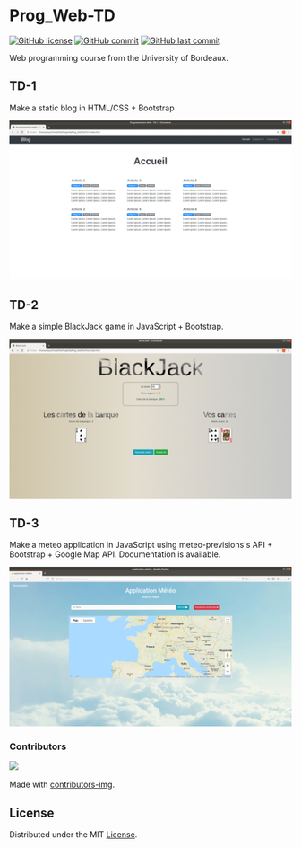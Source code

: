 # Prog_Web-TD
[![GitHub license](https://img.shields.io/github/license/wilfriedaugeard/Prog_Web-TD)](https://github.com/wilfriedaugeard/Prog_Web-TD/blob/master/LICENSE) [![GitHub commit](https://badgen.net/github/commits/wilfriedaugeard/Prog_Web-TD/)](https://github.com/wilfriedaugeard/Prog_Web-TD/commits) [![GitHub last commit](https://img.shields.io/github/last-commit/wilfriedaugeard/Prog_Web-TD)](https://github.com/wilfriedaugeard/Prog_Web-TD/commits)

Web programming course from the University of Bordeaux.

## TD-1
Make a static blog in HTML/CSS + Bootstrap

![td1](https://github.com/wilfriedaugeard/Prog_Web-TD/blob/master/assets/td1.gif)


## TD-2
Make a simple BlackJack game in JavaScript + Bootstrap.

![td2](https://github.com/wilfriedaugeard/Prog_Web-TD/blob/master/assets/td2.gif)

## TD-3
Make a meteo application in JavaScript using meteo-previsions's API + Bootstrap + Google Map API. Documentation is available.

![td3](https://github.com/wilfriedaugeard/Prog_Web-TD/blob/master/assets/td3.gif)


### Contributors
<a href="https://github.com/wilfriedaugeard/Prog_Web-TD/graphs/contributors">
  <img src="https://contributors-img.firebaseapp.com/image?repo=wilfriedaugeard/Prog_Web-TD" />
</a>

Made with [contributors-img](https://contributors-img.firebaseapp.com).


## License

Distributed under the MIT [License](https://github.com/wilfriedaugeard/Prog_Web-TD/blob/master/LICENSE).
